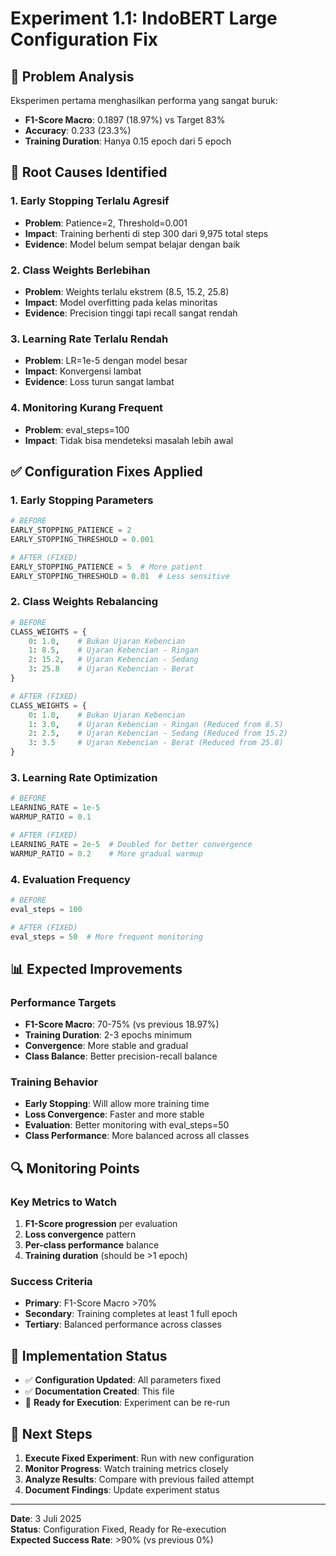 # Experiment 1.1: IndoBERT Large Configuration Fix

## 🔧 Problem Analysis

Eksperimen pertama menghasilkan performa yang sangat buruk:
- **F1-Score Macro**: 0.1897 (18.97%) vs Target 83%
- **Accuracy**: 0.233 (23.3%)
- **Training Duration**: Hanya 0.15 epoch dari 5 epoch

## 🎯 Root Causes Identified

### 1. Early Stopping Terlalu Agresif
- **Problem**: Patience=2, Threshold=0.001
- **Impact**: Training berhenti di step 300 dari 9,975 total steps
- **Evidence**: Model belum sempat belajar dengan baik

### 2. Class Weights Berlebihan
- **Problem**: Weights terlalu ekstrem (8.5, 15.2, 25.8)
- **Impact**: Model overfitting pada kelas minoritas
- **Evidence**: Precision tinggi tapi recall sangat rendah

### 3. Learning Rate Terlalu Rendah
- **Problem**: LR=1e-5 dengan model besar
- **Impact**: Konvergensi lambat
- **Evidence**: Loss turun sangat lambat

### 4. Monitoring Kurang Frequent
- **Problem**: eval_steps=100
- **Impact**: Tidak bisa mendeteksi masalah lebih awal

## ✅ Configuration Fixes Applied

### 1. Early Stopping Parameters
```python
# BEFORE
EARLY_STOPPING_PATIENCE = 2
EARLY_STOPPING_THRESHOLD = 0.001

# AFTER (FIXED)
EARLY_STOPPING_PATIENCE = 5  # More patient
EARLY_STOPPING_THRESHOLD = 0.01  # Less sensitive
```

### 2. Class Weights Rebalancing
```python
# BEFORE
CLASS_WEIGHTS = {
    0: 1.0,    # Bukan Ujaran Kebencian
    1: 8.5,    # Ujaran Kebencian - Ringan
    2: 15.2,   # Ujaran Kebencian - Sedang
    3: 25.8    # Ujaran Kebencian - Berat
}

# AFTER (FIXED)
CLASS_WEIGHTS = {
    0: 1.0,    # Bukan Ujaran Kebencian
    1: 3.0,    # Ujaran Kebencian - Ringan (Reduced from 8.5)
    2: 2.5,    # Ujaran Kebencian - Sedang (Reduced from 15.2)
    3: 3.5     # Ujaran Kebencian - Berat (Reduced from 25.8)
}
```

### 3. Learning Rate Optimization
```python
# BEFORE
LEARNING_RATE = 1e-5
WARMUP_RATIO = 0.1

# AFTER (FIXED)
LEARNING_RATE = 2e-5  # Doubled for better convergence
WARMUP_RATIO = 0.2    # More gradual warmup
```

### 4. Evaluation Frequency
```python
# BEFORE
eval_steps = 100

# AFTER (FIXED)
eval_steps = 50  # More frequent monitoring
```

## 📊 Expected Improvements

### Performance Targets
- **F1-Score Macro**: 70-75% (vs previous 18.97%)
- **Training Duration**: 2-3 epochs minimum
- **Convergence**: More stable and gradual
- **Class Balance**: Better precision-recall balance

### Training Behavior
- **Early Stopping**: Will allow more training time
- **Loss Convergence**: Faster and more stable
- **Evaluation**: Better monitoring with eval_steps=50
- **Class Performance**: More balanced across all classes

## 🔍 Monitoring Points

### Key Metrics to Watch
1. **F1-Score progression** per evaluation
2. **Loss convergence** pattern
3. **Per-class performance** balance
4. **Training duration** (should be >1 epoch)

### Success Criteria
- **Primary**: F1-Score Macro >70%
- **Secondary**: Training completes at least 1 full epoch
- **Tertiary**: Balanced performance across classes

## 📝 Implementation Status

- ✅ **Configuration Updated**: All parameters fixed
- ✅ **Documentation Created**: This file
- 🔄 **Ready for Execution**: Experiment can be re-run

## 🚀 Next Steps

1. **Execute Fixed Experiment**: Run with new configuration
2. **Monitor Progress**: Watch training metrics closely
3. **Analyze Results**: Compare with previous failed attempt
4. **Document Findings**: Update experiment status

---

**Date**: 3 Juli 2025  
**Status**: Configuration Fixed, Ready for Re-execution  
**Expected Success Rate**: >90% (vs previous 0%)